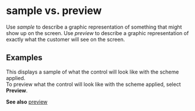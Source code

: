 # sample vs. preview

Use *sample* to describe a graphic representation of something that might show up on the screen. Use *preview* to describe a graphic representation of exactly what the customer will see on the screen.

## Examples

This displays a sample of what the control will look like with the scheme applied.  
To preview what the control will look like with the scheme applied, select **Preview**.

**See also** [preview](../p/preview.md)
